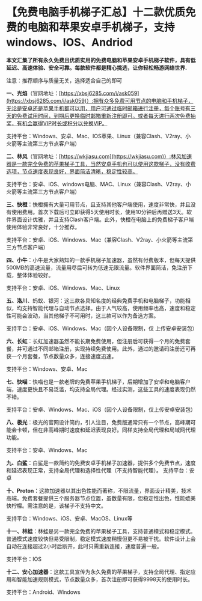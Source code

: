 # 【免费电脑手机梯子汇总】十二款优质免费的电脑和苹果安卓手机梯子，支持windows、IOS、Andriod

**本文汇集了所有永久免费且优质实用的免费电脑和苹果安卓手机梯子软件，具有低延迟、高速体验、安全可靠。每款软件都是精心挑选，让你轻松畅游网络世界.**

注意：推荐顺序与质量无关，选择适合自己的即可

**一、光焰**（官网地址：[https://xbsj6285.com/i/ask059](https://xbsj6285.com/i/ask059)）:拥有众多免费可用节点的电脑和手机梯子，无论是安卓还是苹果手机都可以用，用户可通过临时邮箱进行注册，每个账号有三天的免费试用时间，到期后更换临时邮箱重新注册即可。或者每天进行两次免费抽奖，有机会赢得VIP时长或积分以兑换VIP。

支持平台：Windows、安卓、Mac、IOS苹果、Linux（兼容Clash、V2ray、小火箭等主流第三方节点客户端）

**二、林风**（官网地址：[https://wkjiasu.com](https://wkjiasu.com)）:林风加速器是一款完全免费的苹果梯子工具，当然安卓手机也可以使用这款梯子，没有收费选项，节点速度表现良好，界面简洁清晰，稳定性较高。

支持平台：安卓、iOS、windows电脑、MAC、Linux（兼容Clash、V2ray、小火箭等主流第三方节点客户端）

**三、快橙**：快橙拥有大量可用节点，且支持其他客户端使用，速度非常快，并且没有使用费用。首次下载后可立即获得5天使用时长，使用10分钟后再赠送3天。软件界面设计优雅，并且支持Clash客户端。此外，快橙在电脑上的免费梯子客户端使用体验非常良好，十分推荐。

支持平台：安卓、iOS、Windows、Mac（兼容Clash、V2ray、小火箭等主流第三方节点客户端）

**四、小牛**：小牛是大家熟知的一款手机梯子加速器，虽然有付费版本，但每天提供500MB的高速流量，流量用尽后可转为低速无限流量。软件界面简洁，免注册下载，整体体验较好。

支持平台：安卓、iOS、Windows、Mac、Linux

**五、洛川**、蚂蚁、银河：这三款各具知名度的经典免费手机和电脑梯子，功能相似，均支持智能代理与自动节点选择。由于人气较高，使用频率也高，速度和稳定性可能会波动，当其他梯子不可用时，这三款可以作为备选方案。

支持平台：安卓、iOS、Windows、Mac（因个人设备限制，仅 上传安卓安装包）

**六、长虹**：长虹加速器虽然不能长期免费使用，但注册后可获得一个月的免费套餐，并可通过不同邮箱注册，实现持续免费使用。此外，通过的邀请码注册还可再获一个月套餐，节点数量众多，连接速度迅速。

支持平台：Windows、安卓、Mac

**七、快喵**：快喵也是一款老牌的免费苹果手机梯子，后期增加了安卓和电脑客户端，速度更快且不易泛滥，均支持全局代理。经过实测，这些工具的速度表现仍然不错。

支持平台：安卓、Windows、Mac、iOS（因个人设备限制，仅上传安卓安装包）

**八、极光**：极光的官网设计简约，引人注目，免费版通常只有一个节点，高峰期可能会卡顿，但在非高峰期时速度和延迟表现良好。同样支持全局代理和局域网代理功能。

支持平台：安卓、Windows、Mac

**九、白鲨**：白鲨是一款简约的免费安卓手机梯子加速器，提供多个免费节点，速度和延迟表现正常，支持全局代理和选择性代理（不支持智能代理）。
支持平台：安卓

**十、Proton**：这款加速器以其出色性能而著称，不限流量，界面设计精美，技术高端。免费套餐提供三个服务器节点位置，虽数量有限，但稳定性出色，性能媲美快柠檬。需注意的是，该梯子不支持中文。

支持平台：Windows、iOS、安卓、MacOS、Linux等

**十一、林蛙**：林蛙是另一款完全免费的苹果梯子工具，支持普通模式和稳定模式。普通模式速度较快但易受限制，稳定模式速度稍慢但更不易被干扰。软件设计上会自动在连接超过2小时后断开，此时只需重新连接，速度普遍一般。

支持平台：IOS

**十二、安心加速器**：这款工具宣传为永久免费的苹果梯子，支持全局代理、指定应用和智能加速规则模式，节点数量众多，首次注册即可获得9998天的使用时长。

支持平台：Android、Windows
